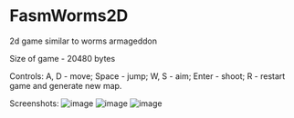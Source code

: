 # FasmWorms2D
2d game similar to worms armageddon

Size of game - 20480 bytes

Controls:
A, D - move;
Space - jump;
W, S - aim;
Enter - shoot;
R - restart game and generate new map.

Screenshots:
![image](https://user-images.githubusercontent.com/99989412/194966598-9c463ab9-a7fd-4512-8717-7b1fdc82db65.png)
![image](https://user-images.githubusercontent.com/99989412/194966701-21cf436f-55a8-4b73-b7a9-56316700a8c7.png)
![image](https://user-images.githubusercontent.com/99989412/194966768-f49e55e8-b963-492e-a6ad-2efc81b745b7.png)
